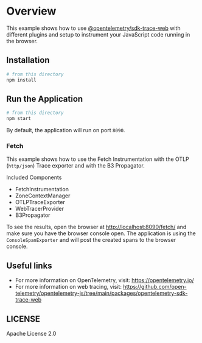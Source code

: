 # Overview

This example shows how to
use [@opentelemetry/sdk-trace-web](https://github.com/open-telemetry/opentelemetry-js/tree/main/packages/opentelemetry-sdk-trace-web)
with different plugins and setup to instrument your JavaScript code running in the browser.

## Installation

```sh
# from this directory
npm install
```

## Run the Application

```sh
# from this directory
npm start
```

By default, the application will run on port `8090`.

### Fetch

This example shows how to use the Fetch Instrumentation with the OTLP (`http/json`) Trace exporter and with the B3
Propagator.

Included Components

- FetchInstrumentation
- ZoneContextManager
- OTLPTraceExporter
- WebTracerProvider
- B3Propagator

To see the results, open the browser at <http://localhost:8090/fetch/> and make sure you have the browser console open.
The application is using the `ConsoleSpanExporter` and will post the created spans to the browser console.

## Useful links

- For more information on OpenTelemetry, visit: <https://opentelemetry.io/>
- For more information on web tracing,
  visit: <https://github.com/open-telemetry/opentelemetry-js/tree/main/packages/opentelemetry-sdk-trace-web>

## LICENSE

Apache License 2.0
